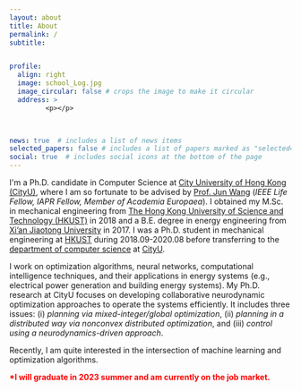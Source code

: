 ```yaml
---
layout: about
title: About
permalink: /
subtitle: 


profile:
  align: right
  image: school_Log.jpg
  image_circular: false # crops the image to make it circular
  address: >
         <p></p>

 

news: true  # includes a list of news items
selected_papers: false # includes a list of papers marked as "selected={true}"
social: true  # includes social icons at the bottom of the page
---
```

  




I'm a Ph.D. candidate in Computer Science at [City University of Hong Kong (CityU)](https://www.cityu.edu.hk/), where I am so fortunate to be advised by [Prof. Jun Wang](https://scholars.cityu.edu.hk/en/persons/jun-wang(6d556e00-9da5-4b40-9602-8ee68ce4e526).html) (*IEEE Life Fellow, IAPR Fellow, Member of Academia Europaea*). I obtained my M.Sc. in mechanical engineering from [The Hong Kong University of Science and Technology (HKUST)](https://hkust.edu.hk/)  in 2018 and a B.E. degree in energy engineering from [Xi’an Jiaotong University](http://en.xjtu.edu.cn/) in 2017. I was a Ph.D. student in mechanical engineering at [HKUST](https://hkust.edu.hk/) during 2018.09-2020.08 before transferring to the [department of computer science](https://www.cs.cityu.edu.hk/about-us/department) at [CityU](https://www.cityu.edu.hk/). 

I work on optimization algorithms, neural networks, computational intelligence techniques, and their applications in energy systems (e.g., electrical power generation and building energy systems). My Ph.D. research at CityU focuses on developing collaborative neurodynamic optimization approaches to operate the systems efficiently. It includes three issues: (i) *planning via mixed-integer/global optimization*, (ii) *planning in a distributed way via nonconvex distributed optimization*, and (iii) *control using a neurodynamics-driven approach*. 

Recently, I am quite interested in the intersection of machine learning and optimization algorithms.

<!-- **I will graduate in 2023 summer and am currently on the job market.** -->

<strong><font color="red">*I will graduate in 2023 summer and am currently on the job market.</font></strong>

<!-- // Write your biography here. Tell the world about yourself. Link to your favorite [subreddit](http://reddit.com). You can put a picture in, too. The code is already in, just name your picture `prof_pic.jpg` and put it in the `img/` folder. -->

<!-- # Put your address / P.O. box / other info right below your picture. You can also disable any these elements by editing `profile` property of the YAML header of your `_pages/about.md`. Edit `_bibliography/papers.bib` and Jekyll will render your [publications page](/al-folio/publications/) automatically. -->

<!-- # Link to your social media connections, too. This theme is set up to use [Font Awesome icons](http://fortawesome.github.io/Font-Awesome/) and [Academicons](https://jpswalsh.github.io/academicons/), like the ones below. Add your Facebook, Twitter, LinkedIn, Google Scholar, or just disable all of them.  --> 

<!--  [Below the figure]  <p>Yeung Kin Man Academic Building</p>
    <p>Department of Computer Science</p>
    <p>City University of Hong Kong, Hong Kong</p>-->